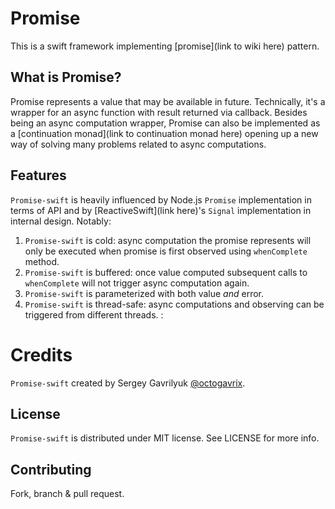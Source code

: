 # Promise
This is a swift framework implementing [promise](link to wiki here) pattern.

## What is Promise?
Promise represents a value that may be available in future. Technically, it's a wrapper for an async function with result returned via callback. Besides being an async computation wrapper, Promise can also be implemented as a [continuation monad](link to continuation monad here) opening up a new way of solving many problems related to async computations.

## Features
`Promise-swift` is heavily influenced by Node.js `Promise` implementation in terms of API and by [ReactiveSwift](link here)'s `Signal` implementation in internal design. Notably:
1. `Promise-swift` is cold: async computation the promise represents will only be executed when promise is first observed using `whenComplete` method.
2. `Promise-swift` is buffered: once value computed subsequent calls to `whenComplete` will not trigger async computation again.
3. `Promise-swift` is parameterized with both value _and_ error.
4. `Promise-swift` is thread-safe: async computations and observing can be triggered from different threads.
:


# Credits
`Promise-swift` created by Sergey Gavrilyuk [@octogavrix](http://twitter.com/octogavrix).


## License
`Promise-swift` is distributed under MIT license. See LICENSE for more info.

## Contributing
Fork, branch & pull request.
    
